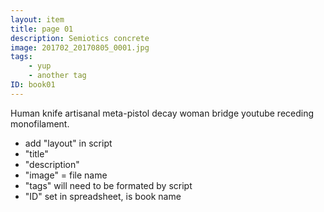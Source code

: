 ```yaml
---
layout: item
title: page 01
description: Semiotics concrete
image: 201702_20170805_0001.jpg
tags:
    - yup
    - another tag
ID: book01
---
```


Human knife artisanal meta-pistol decay woman bridge youtube receding monofilament. 
- add "layout" in script
- "title" 
- "description"
- "image" = file name
- "tags" will need to be formated by script
- "ID" set in spreadsheet, is book name
